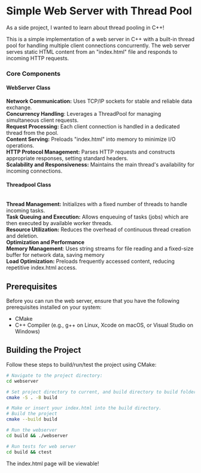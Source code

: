 # Simple Web Server with Thread Pool

As a side project, I wanted to learn about thread pooling in C++!

This is a simple implementation of a web server in C++ with a built-in thread pool for handling multiple client connections concurrently. The web server serves static HTML content from an "index.html" file and responds to incoming HTTP requests.

### Core Components

#### WebServer Class

**Network Communication:** Uses TCP/IP sockets for stable and reliable data exchange.
<br> **Concurrency Handling**: Leverages a ThreadPool for managing simultaneous client requests.
<br> **Request Processing:** Each client connection is handled in a dedicated thread from the pool.
<br> **Content Serving:** Preloads "index.html" into memory to minimize I/O operations.
<br> **HTTP Protocol Management:** Parses HTTP requests and constructs appropriate responses, setting standard headers.
<br> **Scalability and Responsiveness:** Maintains the main thread's availability for incoming connections.
#### Threadpool Class
<br> **Thread Management:** Initializes with a fixed number of threads to handle incoming tasks.
<br> **Task Queuing and Execution:** Allows enqueuing of tasks (jobs) which are then executed by available worker threads.
<br> **Resource Utilization:** Reduces the overhead of continuous thread creation and deletion.
<br> **Optimization and Performance**
<br> **Memory Management**: Uses string streams for file reading and a fixed-size buffer for network data, saving memory
<br> **Load Optimization:** Preloads frequently accessed content, reducing repetitive index.html access.
## Prerequisites

Before you can run the web server, ensure that you have the following prerequisites installed on your system:

- CMake
- C++ Compiler (e.g., g++ on Linux, Xcode on macOS, or Visual Studio on Windows)

## Building the Project

Follow these steps to build/run/test the project using CMake:

```bash
# Navigate to the project directory:
cd webserver

# Set project directory to current, and build directory to build folder
cmake -S . -B build

# Make or insert your index.html into the build directory.
# Build the project
cmake --build build

# Run the webserver
cd build && ./webserver

# Run tests for web server
cd build && ctest
```

The index.html page will be viewable!
